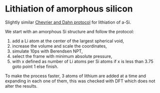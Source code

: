 # Lithiation of amorphous silicon

Slightly similar [Chevrier and Dahn protocol](https://doi.org/10.1149/1.3111037)
for lithiation of a-Si.

We start with an amorphous Si structure and follow the protocol:
1. add a Li atom at the center of the largest spherical void,
2. increase the volume and scale the coordinates,
3. simulate 10ps with Berendsen NPT,
4. select the frame with minimum absolute pressure,
5. with x defined as number of Li atoms per Si atoms if x is less than 3.75 goto point 1 else finish.

To make the process faster, 3 atoms of lithium are added at a time and expanding
in each one of them, this was checked with DFT which does not alter the results.
